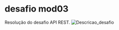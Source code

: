 # desafio mod03
Resolução do desafio API REST.
![Descricao_desafio](https://raw.githubusercontent.com/)